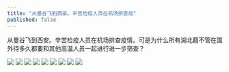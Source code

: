 ```yaml
---
title: "从曼谷飞到西安。辛苦检疫人员在机场排查疫"
published: false
---
```

从曼谷飞到西安。辛苦检疫人员在机场排查疫情。可是为什么所有湖北籍不管在国外待多久都要和其他高温人员一起进行进一步筛查？

![](./1.jpg)
![](./2.jpg)
![](./3.jpg)
![](./4.jpg)
![](./5.jpg)
![](./6.jpg)
![](./7.jpg)
![](./8.jpg)
![](./9.jpg)
